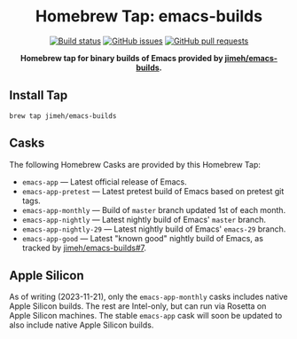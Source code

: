 <h1 align="center">
  Homebrew Tap: emacs-builds
</h1>

<p align="center">
  <a href="https://github.com/jimeh/homebrew-emacs-builds/actions"><img alt="Build status" src="https://img.shields.io/github/actions/workflow/status/jimeh/homebrew-emacs-builds/update-casks.yml?style=flat&label=build&logo=github&logoColor=white"></a>
  <a href="https://github.com/jimeh/homebrew-emacs-builds/issues"><img alt="GitHub issues" src="https://img.shields.io/github/issues-raw/jimeh/homebrew-emacs-builds?style=flat&logo=github"></a>
  <a href="https://github.com/jimeh/homebrew-emacs-builds/pulls"><img alt="GitHub pull requests" src="https://img.shields.io/github/issues-pr-raw/jimeh/homebrew-emacs-builds?style=flat&logo=github"></a>
</p>

<p align="center">
  <strong>
    Homebrew tap for binary builds of Emacs provided by
    <a href="https://github.com/jimeh/emacs-builds">jimeh/emacs-builds</a>.
  </strong>
</p>

## Install Tap

```
brew tap jimeh/emacs-builds
```

## Casks

The following Homebrew Casks are provided by this Homebrew Tap:

- `emacs-app` — Latest official release of Emacs.
- `emacs-app-pretest` — Latest pretest build of Emacs based on pretest git tags.
- `emacs-app-monthly` — Build of `master` branch updated 1st of each month.
- `emacs-app-nightly` — Latest nightly build of Emacs' `master` branch.
- `emacs-app-nightly-29` — Latest nightly build of Emacs' `emacs-29` branch.
- `emacs-app-good` — Latest "known good" nightly build of Emacs, as tracked by
  [jimeh/emacs-builds#7](https://github.com/jimeh/emacs-builds/issues/7).

## Apple Silicon

As of writing (2023-11-21), only the `emacs-app-monthly` casks includes native
Apple Silicon builds. The rest are Intel-only, but can run via Rosetta on Apple
Silicon machines. The stable `emacs-app` cask will soon be updated to also
include native Apple Silicon builds.
